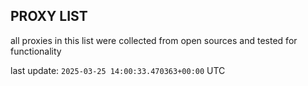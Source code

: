 ## PROXY LIST

all proxies in this list were collected from open sources and tested for functionality

last update: `2025-03-25 14:00:33.470363+00:00` UTC